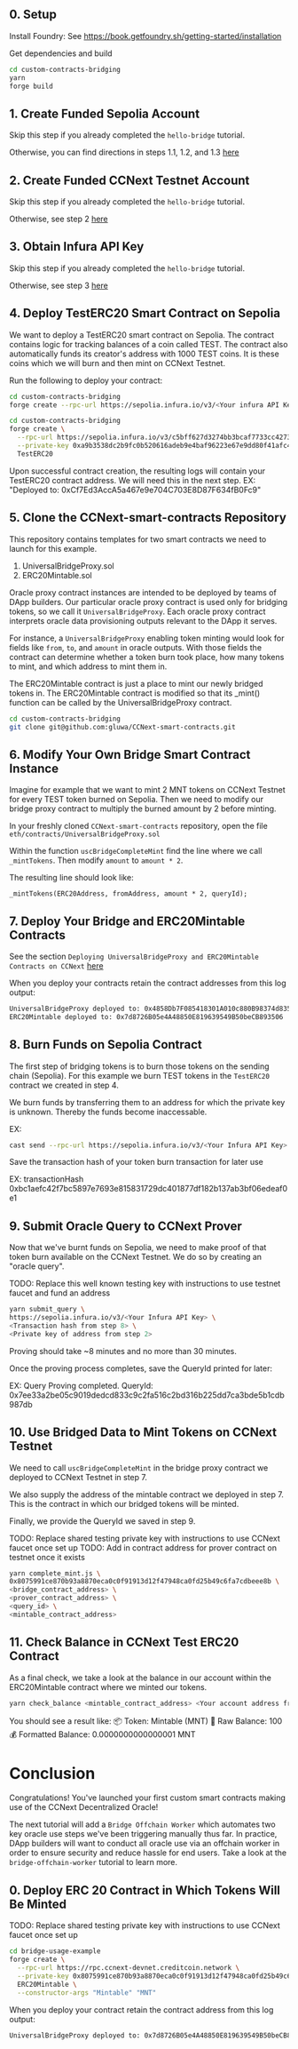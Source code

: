 ## 0. Setup
Install Foundry: See https://book.getfoundry.sh/getting-started/installation 

Get dependencies and build
```sh
cd custom-contracts-bridging
yarn
forge build
```

## 1. Create Funded Sepolia Account
Skip this step if you already completed the `hello-bridge` tutorial.

Otherwise, you can find directions in steps 1.1, 1.2, and 1.3 [here](../hello-bridge/README.md)

## 2. Create Funded CCNext Testnet Account
Skip this step if you already completed the `hello-bridge` tutorial.

Otherwise, see step 2 [here](../hello-bridge/README.md)

## 3. Obtain Infura API Key
Skip this step if you already completed the `hello-bridge` tutorial.

Otherwise, see step 3 [here](../hello-bridge/README.md)

## 4. Deploy TestERC20 Smart Contract on Sepolia
We want to deploy a TestERC20 smart contract on Sepolia. The contract contains logic for tracking balances of a coin called TEST. The contract also automatically funds its creator's address with 1000 TEST coins. It is these coins which we will burn and then mint on CCNext Testnet.

Run the following to deploy your contract:

```sh
cd custom-contracts-bridging
forge create --rpc-url https://sepolia.infura.io/v3/<Your infura API Key> --private-key 0x<key you funded with Sepolia ETH> TestERC20
```

```sh
cd custom-contracts-bridging
forge create \
  --rpc-url https://sepolia.infura.io/v3/c5bff627d3274bb3bcaf7733cc427320 \
  --private-key 0xa9b3538dc2b9fc0b520616adeb9e4baf96223e67e9dd80f41afc4a468833a180 \
  TestERC20
```

Upon successful contract creation, the resulting logs will contain your TestERC20 contract address. We will need this in the next step.
EX: "Deployed to: 0xCf7Ed3AccA5a467e9e704C703E8D87F634fB0Fc9"

## 5. Clone the CCNext-smart-contracts Repository
This repository contains templates for two smart contracts we need to launch for this example.

1. UniversalBridgeProxy.sol
2. ERC20Mintable.sol

Oracle proxy contract instances are intended to be deployed by teams of DApp builders. Our particular oracle proxy contract is used only for bridging tokens, so we call it `UniversalBridgeProxy`. Each oracle proxy contract interprets oracle data provisioning outputs relevant to the DApp it serves. 

For instance, a `UniversalBridgeProxy` enabling token minting would look for fields like `from`, `to`, and `amount` in oracle outputs. With those fields the contract can determine whether a token burn took place, how many tokens to mint, and which address to mint them in.

The ERC20Mintable contract is just a place to mint our newly bridged tokens in. The ERC20Mintable contract is modified so that its _mint() function can be called by the UniversalBridgeProxy contract.

```sh
cd custom-contracts-bridging
git clone git@github.com:gluwa/CCNext-smart-contracts.git
```

## 6. Modify Your Own Bridge Smart Contract Instance
Imagine for example that we want to mint 2 MNT tokens on CCNext Testnet for every TEST token burned on Sepolia. Then we need to modify our bridge proxy contract to multiply the burned amount by 2 before minting.

In your freshly cloned `CCNext-smart-contracts` repository, open the file `eth/contracts/UniversalBridgeProxy.sol`

Within the function `uscBridgeCompleteMint` find the line where we call `_mintTokens`. Then modify `amount` to `amount * 2`.

The resulting line should look like:
```sol
_mintTokens(ERC20Address, fromAddress, amount * 2, queryId);
```

## 7. Deploy Your Bridge and ERC20Mintable Contracts
See the section `Deploying UniversalBridgeProxy and ERC20Mintable Contracts on CCNext` [here](https://github.com/gluwa/CCNext-smart-contracts/blob/main/README.md)

When you deploy your contracts retain the contract addresses from this log output:
```sh
UniversalBridgeProxy deployed to: 0x4858Db7F085418301A010c880B98374d83533fa2
ERC20Mintable deployed to: 0x7d8726B05e4A48850E819639549B50beCB893506
```

## 8. Burn Funds on Sepolia Contract
The first step of bridging tokens is to burn those tokens on the sending chain (Sepolia). For this example we burn TEST tokens in the `TestERC20` contract we created in step 4.

We burn funds by transferring them to an address for which the private key is unknown. Thereby the funds become inaccessable.

EX:
```sh
cast send --rpc-url https://sepolia.infura.io/v3/<Your Infura API Key> <Contract address from step 4> "transfer(address, uint256)" "0x0000000000000000000000000000000000000001" "50" --private-key <key you funded with Sepolia ETH>
```

Save the transaction hash of your token burn transaction for later use

EX:
transactionHash         0xbc1aefc42f7bc5897e7693e815831729dc401877df182b137ab3bf06edeaf0e1

## 9. Submit Oracle Query to CCNext Prover
Now that we've burnt funds on Sepolia, we need to make proof of that token burn available on the CCNext Testnet. We do so by creating an "oracle query".

TODO: Replace this well known testing key with instructions to use testnet faucet and fund an address
```sh
yarn submit_query \
https://sepolia.infura.io/v3/<Your Infura API Key> \
<Transaction hash from step 8> \
<Private key of address from step 2>
```

Proving should take ~8 minutes and no more than 30 minutes.

Once the proving process completes, save the QueryId printed for later:

EX:
Query Proving completed. QueryId: 0x7ee33a2be05c9019dedcd833c9c2fa516c2bd316b225dd7ca3bde5b1cdb987db

## 10. Use Bridged Data to Mint Tokens on CCNext Testnet
We need to call `uscBridgeCompleteMint` in the bridge proxy contract we deployed to CCNext Testnet in step 7.

We also supply the address of the mintable contract we deployed in step 7. This is the contract in which our bridged tokens will be minted.

Finally, we provide the QueryId we saved in step 9.

TODO: Replace shared testing private key with instructions to use CCNext faucet once set up
TODO: Add in contract address for prover contract on testnet once it exists
```sh
yarn complete_mint.js \
0x8075991ce870b93a8870eca0c0f91913d12f47948ca0fd25b49c6fa7cdbeee8b \
<bridge_contract_address> \
<prover_contract_address> \
<query_id> \
<mintable_contract_address>
```

## 11. Check Balance in CCNext Test ERC20 Contract
As a final check, we take a look at the balance in our account within the ERC20Mintable contract where we minted our tokens.

```sh
yarn check_balance <mintable_contract_address> <Your account address from Sepolia>
```

You should see a result like:
📦 Token: Mintable (MNT)
🧾 Raw Balance: 100
💰 Formatted Balance: 0.0000000000000001 MNT

# Conclusion
Congratulations! You've launched your first custom smart contracts making use of the CCNext Decentralized Oracle!

The next tutorial will add a `Bridge Offchain Worker` which automates two key oracle use steps we've been triggering manually thus far. In practice, DApp builders will want to conduct all oracle use via an offchain worker in order to ensure security and reduce hassle for end users. Take a look at the `bridge-offchain-worker` tutorial to learn more.










## 0. Deploy ERC 20 Contract in Which Tokens Will Be Minted
TODO: Replace shared testing private key with instructions to use CCNext faucet once set up
```sh
cd bridge-usage-example
forge create \
  --rpc-url https://rpc.ccnext-devnet.creditcoin.network \
  --private-key 0x8075991ce870b93a8870eca0c0f91913d12f47948ca0fd25b49c6fa7cdbeee8b \
  ERC20Mintable \
  --constructor-args "Mintable" "MNT"
```

When you deploy your contract retain the contract address from this log output:
```sh
UniversalBridgeProxy deployed to: 0x7d8726B05e4A48850E819639549B50beCB893506
```